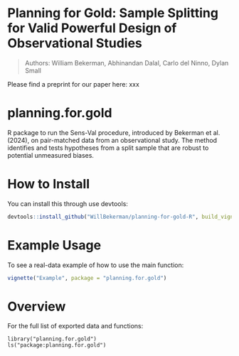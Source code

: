# Planning for Gold: Sample Splitting for Valid Powerful Design of Observational Studies

> Authors: William Bekerman, Abhinandan Dalal, Carlo del Ninno, Dylan Small

Please find a preprint for our paper here: xxx

# planning.for.gold

R package to run the Sens-Val procedure, introduced by Bekerman et al. (2024), on pair-matched data from an observational study. The method identifies and tests hypotheses from a split sample that are robust to potential unmeasured biases.

# How to Install

You can install this through use devtools:

```r
devtools::install_github("WillBekerman/planning-for-gold-R", build_vignettes = TRUE)
```

# Example Usage

To see a real-data example of how to use the main function:

```r
vignette("Example", package = "planning.for.gold")
```

# Overview

For the full list of exported data and functions:

```{r}
library("planning.for.gold")
ls("package:planning.for.gold")
```
